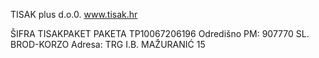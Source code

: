 
TISAK plus d.o.0. www.tisak.hr

ŠIFRA
TISAKPAKET
PAKETA
TP10067206196
Odredišno PM: 907770 SL. BROD-KORZO Adresa: TRG I.B. MAŽURANIĆ 15
